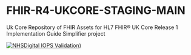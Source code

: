 # FHIR-R4-UKCORE-STAGING-MAIN

Uk Core Repository of FHIR Assets for HL7 FHIR® UK Core Release 1 Implementation Guide Simplifier project

 [![NHSDigital IOPS Validation)](https://github.com/NHSDigital/NHSDigitial-FHIR-Medicines-ImplementationGuide/actions/workflows/IOPS-Validation.yml/badge.svg)](https://github.com/NHSDigital/NHSDigitial-FHIR-Medicines-ImplementationGuide/actions/workflows/IOPS-Validation.yml)
